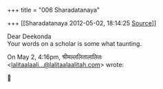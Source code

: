 +++
title = "006 Sharadatanaya"

+++
[[Sharadatanaya	2012-05-02, 18:14:25 [Source](https://groups.google.com/g/bvparishat/c/a35r8g9b6kc)]]



Dear Deekonda  
Your words on a scholar is some what taunting.  
  
On May 2, 4:16pm, श्रीमल्ललितालालितः  
\<[lalitaalaali...@lalitaalaalitah.com]()\> wrote:  



